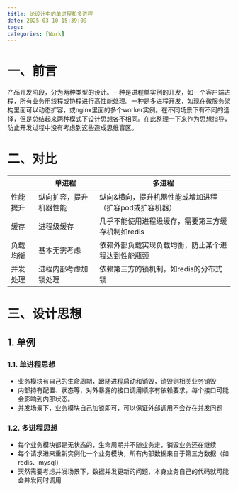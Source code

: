 ```yaml
---
title: 论设计中的单进程和多进程
date: 2025-03-10 15:39:09
tags:
categories: [Work]
---
```


# 一、前言

产品开发阶段，分为两种类型的设计。一种是进程单实例的开发，如一个客户端进程，所有业务用线程或协程进行高性能处理。一种是多进程开发，如现在微服务架构里面可以动态扩容，或nginx里面的多个worker实例。在不同场景下有不同的选择，但是总结起来两种模式下设计思想各不相同。在此整理一下来作为思想指导，防止开发过程中没有考虑到这些造成思维盲区。

# 二、对比

|          | 单进程                 | 多进程                                                 |
| -------- | ---------------------- | ------------------------------------------------------ |
| 性能提升 | 纵向扩容，提升机器性能 | 纵向&横向，提升机器性能或增加进程（扩容pod或扩容机器） |
| 缓存     | 进程级缓存             | 几乎不能使用进程级缓存，需要第三方缓存机制如redis      |
| 负载均衡 | 基本无需考虑           | 依赖外部负载实现负载均衡，防止某个进程达到性能瓶颈     |
| 并发处理 | 进程内部考虑加锁处理   | 依赖第三方的锁机制，如redis的分布式锁                  |

# 三、设计思想

## 1. 单例

### 1.1. 单进程思想

- 业务模块有自己的生命周期，跟随进程启动和销毁，销毁则相关业务销毁
- 内部持有配置、状态等，对外暴露的接口调用顺序有依赖要求，每个接口可能会影响到内部状态。
- 并发场景下，业务模块自己加锁即可，可以保证外部调用不会存在并发问题

### 1.2. 多进程思想

- 每个业务模块都是无状态的，生命周期并不随业务走，销毁业务还在继续
- 每个请求进来重新实例化一个业务模块，所有内部数据来自于第三方数据（如redis、mysql）
- 天然需要考虑并发场景下，数据并发更新的问题，本身业务自己的代码就可能会并发同时调用
